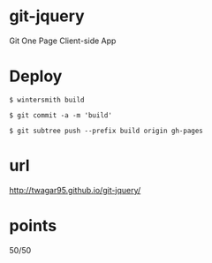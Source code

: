 # git-jquery
Git One Page Client-side App


# Deploy

    $ wintersmith build

    $ git commit -a -m 'build'

    $ git subtree push --prefix build origin gh-pages


# url
http://twagar95.github.io/git-jquery/

# points
50/50

